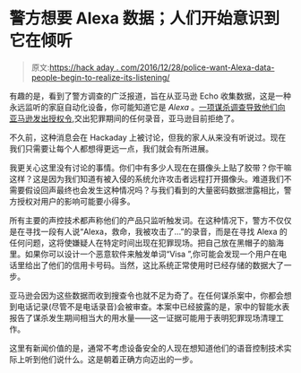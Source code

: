 # 警方想要 Alexa 数据；人们开始意识到它在倾听

> 原文:[https://hack aday . com/2016/12/28/police-want-Alexa-data-people-begin-to-realize-its-listening/](https://hackaday.com/2016/12/28/police-want-alexa-data-people-begin-to-realize-its-listening/)

有趣的是，看到了警方调查的广泛报道，旨在从亚马逊 Echo 收集数据，这是一种永远监听的家庭自动化设备，你可能知道它是 *Alexa* 。[一项谋杀调查导致他们向亚马逊发出授权令](https://www.theinformation.com/amazon-echo-and-the-hot-tub-murder),交出犯罪期间的任何录音，亚马逊目前拒绝了。

不久前，这种消息会在 Hackaday 上被讨论，但我的家人从来没有听说过。现在我们只需要让每个人都想得更远一点，我们就会有所进展。

我更关心这里没有讨论的事情。你们中有多少人现在在摄像头上贴了胶带？你干嘛这样？这是因为我们知道有被入侵的系统允许攻击者远程打开摄像头。难道我们不需要假设回声最终也会发生这种情况吗？与我们看到的大量密码数据泄露相比，警方授权对用户的影响可能要小得多。

所有主要的声控技术都声称他们的产品只监听触发词。在这种情况下，警方不仅仅是在寻找一段有人说“Alexa，救命，我被攻击了…”的录音，而是在寻找 Alexa 的任何问题，这将使嫌疑人在特定时间出现在犯罪现场。把自己放在黑帽子的脑海里。如果你可以设计一个恶意软件来触发单词“Visa ”,你可能会发现一个用户在电话里给出了他们的信用卡号码。当然，这比系统正常使用时已经存储的数据大了一步。

亚马逊会因为这些数据而收到搜查令也就不足为奇了。在任何谋杀案中，你都会想到电话记录(尽管不是电话录音)会被审查。本案中已经披露的是，家中的智能水表报告了谋杀发生期间相当大的用水量——这一证据可能用于表明犯罪现场清理工作。

这里有新闻价值的是，通常不考虑设备安全的人现在想知道他们的语音控制技术实际上听到他们说什么。这是朝着正确方向迈出的一步。